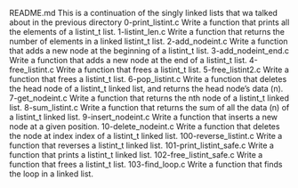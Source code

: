 README.md
This is a continuation of the singly linked lists that wa talked about in the previous directory
0-print_listint.c
Write a function that prints all the elements of a listint_t list.
1-listint_len.c
Write a function that returns the number of elements in a linked listint_t list.
2-add_nodeint.c
Write a function that adds a new node at the beginning of a listint_t list.
3-add_nodeint_end.c
Write a function that adds a new node at the end of a listint_t list.
4-free_listint.c
Write a function that frees a listint_t list.
5-free_listint2.c
Write a function that frees a listint_t list.
6-pop_listint.c
Write a function that deletes the head node of a listint_t linked list, and returns the head node’s data (n).
7-get_nodeint.c
Write a function that returns the nth node of a listint_t linked list.
8-sum_listint.c
Write a function that returns the sum of all the data (n) of a listint_t linked list.
9-insert_nodeint.c
Write a function that inserts a new node at a given position.
10-delete_nodeint.c
Write a function that deletes the node at index index of a listint_t linked list.
100-reverse_listint.c
Write a function that reverses a listint_t linked list.
101-print_listint_safe.c
Write a function that prints a listint_t linked list.
102-free_listint_safe.c
Write a function that frees a listint_t list.
103-find_loop.c
Write a function that finds the loop in a linked list.
